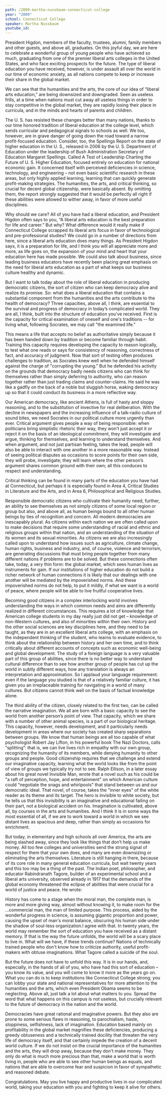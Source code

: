 ```yaml
---
path: /2009-martha-nussbaum-connecticut-college
year: "2009"
school: Connecticut College
speaker: Martha Nussbaum
youtube_id: 
---
```


President Higdon, members of the faculty, trustees, alumni, family members and other guests, and above all, graduates. On this joyful day, we are here to celebrate a wonderful group of young people who have achieved so much, graduating from one of the premier liberal arts colleges in the United States, and who face exciting prospects for the future. The type of liberal education you have received, however, is under assault all over the world in our time of economic anxiety, as all nations compete to keep or increase their share in the global market.

We can see that the humanities and the arts, the core of our idea of “liberal arts education,” are being downsized and downgraded. Seen as useless frills, at a time when nations must cut away all useless things in order to stay competitive in the global market, they are rapidly losing their place in curricula, and in the minds and hearts of parents and children.

The U. S. has resisted these changes better than many nations, thanks to our time honored tradition of liberal education at the college level, which sends curricular and pedagogical signals to schools as well. We too, however, are in grave danger of going down the road toward a narrow profit-focused education. Consider, too, the Spellings Report on the state of higher education in the U. S., released in 2006 by the U. S. Department of Education under the leadership of Bush Administration Secretary of Education Margaret Spellings. Called A Test of Leadership Charting the Future of U. S. Higher Education, focused entirely on education for national economic gain. It concerned itself with perceived deficiencies in science, technology, and engineering – not even basic scientific research in these areas, but only highly applied learning, learning that can quickly generate profit-making strategies. The humanities, the arts, and critical thinking, so crucial for decent global citizenship, were basically absent. By omitting them, the report strongly suggested that it would be perfectly all right if these abilities were allowed to wither away, in favor of more useful disciplines.

Why should we care? All of you have had a liberal education, and President Higdon often says to you, “A liberal arts education is the best preparation for life and career.” But why? What difference would it really make if Connecticut College scrapped its liberal arts focus in favor of technological and pre-professional studies? We could go in a number of directions from here, since a liberal arts education does many things. As President Higdon says, it is a preparation for life, and I think you will all appreciate more and more, as life goes on, the expansion of your mind and heart that your education here has made possible. We could also talk about business, since leading business educators have recently been placing great emphasis on the need for liberal arts education as a part of what keeps our business culture healthy and dynamic. 

But I want to talk today about the role of liberal education in producing democratic citizens, the sort of citizen who can keep democracy alive and realize its promise. So: what does a liberal education that contains a substantial component from the humanities and the arts contribute to the health of democracy? Three capacities, above all, I think, are essential to the survival and progress of democracy in today’s complicated world. They are all, I think, built into the structure of education you’ve received. First is the capacity for critical  examination of oneself and one's traditions -- for living what, following Socrates, we may call "the examined life."

This means a life that accepts no belief as authoritative simply because it has been handed down by tradition or become familiar through habit. Training this capacity requires developing the capacity to reason logically, to test what one reads or says for consistency of reasoning, correctness of fact, and accuracy of judgment. Now that sort of testing often produces challenges to tradition, as Socrates knew well when he defended himself against the charge of "corrupting the young." But he defended his activity on the grounds that democracy badly needs citizens who can think for themselves rather than simply deferring to authority, who can reason together rather than just trading claims and counter-claims. He said he was like a gadfly on the back of a noble but sluggish horse, waking democracy up so that it could conduct its business in a more reflective way.

Our American democracy, like ancient Athens, is full of hasty and sloppy reasoning, and to the substitution of invective for real deliberation. With the decline in newspapers and the increasing influence of a talk-radio culture of sound bites, we need Socrates in our political culture more urgently than ever. Critical argument gives people a way of being responsible: when politicians bring simplistic rhetoric their way, they won’t just accept it or reject it on the basis of an ideological commitment, they will investigate and argue, thinking for themselves, and learning to understand themselves. And when argument, and not just partisan feeling, takes the lead, people will also be able to interact with one another in a more reasonable way. Instead of seeing political disputes as occasions to score points for their own side, they will probe, investigate; they will learn where the other person’s argument shares common ground with their own; all this conduces to respect and understanding.

Critical thinking can be found in many parts of the education you have had at Connecticut, but perhaps it is especially found in Area 4, Critical Studies in Literature and the Arts, and in Area 6, Philosophical and Religious Studies.

Responsible democratic citizens who cultivate their humanity need, further, an ability to see themselves as not simply citizens of some local region or group but also, and above all, as human beings bound to all other human beings by ties of recognition and concern. All modern democracies are inescapably plural. As citizens within each nation we are often called upon to make decisions that require some understanding of racial and ethnic and religious groups within that nation, and an understanding of the situation of its women and its sexual minorities. As citizens we are also increasingly called upon to understand how issues such as agriculture, climate change, human rights, business and industry, and, of course, violence and terrorism, are generating discussions that must bring people together from many different nations if problems are to be solved. But these connections often take, today, a very thin form: the global market, which sees human lives as instruments for gain. If our institutions of higher education do not build a richer network of human connections it is likely that our dealings with one another will be mediated by the impoverished norms. And these impoverished norms do not help, to put it mildly, if what we want is a world of peace, where people will be able to live fruitful cooperative lives.

Becoming good citizens in a complex interlocking world involves understanding the ways in which common needs and aims are differently realized in different circumstances. This requires a lot of knowledge that American college students in my day really just did not get – knowledge of non-Western cultures, and also of minorities within their own. History and the other social sciences are key disciplines here, and they need to be taught, as they are in an excellent liberal arts college, with an emphasis on the independent thinking of the student, who learns to evaluate evidence, to think about the relationship between history and her own time, and to think critically about different accounts of concepts such as economic well-being and global development. The study of a foreign language is a very valuable part of this group of abilities, since there is no better way to understand cultural difference than to see how another group of people has cut up the world in subtly different ways, how any translation is always an interpretation and approximation. So I applaud your language requirement: even if the language you studied is that of a relatively familiar culture, it has given you an irreplaceable training for navigating in a world of many cultures. But citizens cannot think well on the basis of factual knowledge alone. 

The third ability of the citizen, closely related to the first two, can be called the narrative imagination. We all are born with a basic capacity to see the world from another person’s point of view. That capacity, which we share with a number of other animal species, is a part of our biological heritage. This capacity, however, needs development, and it particularly needs development in areas where our society has created sharp separations between groups. We know that human beings are all too capable of what psychologist Robert Jay Lifton, in his powerful book The Nazi Doctors, calls “splitting”: that is, we can live lives rich in empathy with our own group, recognizing the humanity of its members, while denying humanity to other groups and people. Good citizenship requires that we challenge and extend our imaginative capacity, learning what the world looks like from the point of view of groups we typically try not to see. Ralph Ellison, in a later essay about his great novel Invisible Man, wrote that a novel such as his could be "a raft of perception, hope, and entertainment" on which American culture could "negotiate the snags and whirlpools" that stand between us and our democratic ideal. That novel, of course, takes the "inner eyes" of the white reader as its theme and its target. The hero is invisible to white society, but he tells us that this invisibility is an imaginative and educational failing on their part, not a biological accident on his. Imagination is cultivated, above all, by courses in the arts and humanities. And I think it is in some ways the most essential of all, if we are to work toward a world in which we see distant lives as spacious and deep, rather than simply as occasions for enrichment.

But today, in elementary and high schools all over America, the arts are being slashed away, since they look like things that don’t help us make money. All too few colleges and universities send the strong signal of respect for them that your own does, and many are even downsizing or eliminating the arts themselves. Literature is still hanging in there, because of its core role in many general education curricula, but wait twenty years and this too may be a thing of the past. The Indian poet, philosopher, and educator Rabindranath Tagore, builder of an experimental school and a liberal arts university, observed already in 1917 that the demands of the global economy threatened the eclipse of abilities that were crucial for a world of justice and peace. He wrote:

History has come to a stage when the moral man, the complete man, is more and more giving way, almost without knowing it, to make room for the …commercial man, the man of limited purpose. This process, aided by the wonderful progress in science, is assuming gigantic proportion and power, causing the upset of man's moral balance, obscuring his human side under the shadow of soul-less organization.I agree with that. In twenty years, the world may remember the sort of education you have received as a distant memory. If that is the way the future unfolds, the world will be a scary place to live in. What will we have, if these trends continue? Nations of technically trained people who don't know how to criticize authority, useful profit-makers
with obtuse imaginations. What Tagore called a suicide of the soul.

But the future does not have to unfold this way. It is in our hands, and, especially, in the hands of all of you, who have had this sort of education – you know its value, and you will come to know it more as the years go on. What you can do is to keep institutions like Connecticut College strong; you can lobby your state and national representatives for more attention to the humanities and the arts, which even President Obama seems to be neglecting. Above all, just talk a lot about what matters to you. Spread the word that what happens on this campus is not useless, but crucially relevant to the future of democracy in the nation and the world.

Democracies have great rational and imaginative powers. But they also are prone to some serious flaws in reasoning, to parochialism, haste, sloppiness, selfishness, lack of imagination. Education based mainly on profitability in the global market magnifies these deficiencies, producing a greedy obtuseness and a technically trained docility that threaten the very life of democracy itself, and that certainly impede the creation of a decent world culture. If we do not insist on the crucial importance of the humanities and the arts, they will drop away, because they don't make money. They only do what is much more precious than that, make a world that is worth living in, people who are able to see other human beings as equals, and nations that are able to overcome fear and suspicion in favor of sympathetic and reasoned debate.

Congratulations. May you live happy and productive lives in our complicated world, taking your education with you and fighting to keep it alive for others. 